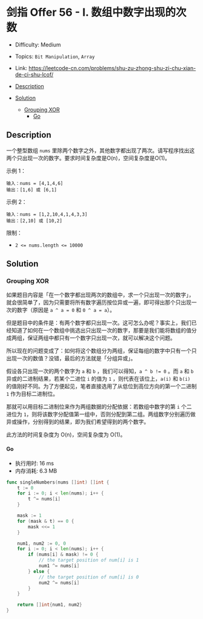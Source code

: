 <!-- omit in toc -->
# 剑指 Offer 56 - I.  数组中数字出现的次数

- Difficulty: Medium
- Topics: `Bit Manipulation`, `Array`
- Link: https://leetcode-cn.com/problems/shu-zu-zhong-shu-zi-chu-xian-de-ci-shu-lcof/

- [Description](#description)
- [Solution](#solution)
  - [Grouping XOR](#grouping-xor)
    - [Go](#go)

## Description

一个整型数组 `nums` 里除两个数字之外，其他数字都出现了两次。请写程序找出这两个只出现一次的数字。要求时间复杂度是O(n)，空间复杂度是O(1)。


示例 1：
```
输入：nums = [4,1,4,6]
输出：[1,6] 或 [6,1]
```
示例 2：
```
输入：nums = [1,2,10,4,1,4,3,3]
输出：[2,10] 或 [10,2]
```

限制：

- `2 <= nums.length <= 10000`


## Solution

### Grouping XOR

如果题目内容是「在一个数字都出现两次的数组中，求一个只出现一次的数字」，就会很简单了，因为只需要将所有数字遍历按位异或一遍，即可得出那个只出现一次的数字（原因是 `a ^ a = 0` 和 `0 ^ a = a`）。

但是题目中的条件是：有两个数字都只出现一次。这可怎么办呢？事实上，我们已经知道了如何在一个数组中挑选出只出现一次的数字，那要是我们能将数组的值分成两组，保证两组中都只有一个数字只出现一次，就可以解决这个问题。

所以现在的问题变成了：如何将这个数组分为两组，保证每组的数字中只有一个只出现一次的数值？没错，最后的方法就是「分组异或」。

假设各只出现一次的两个数字为 `a` 和 `b` ，我们可以得知，`a ^ b != 0` 。而 `a` 和 `b` 异或的二进制结果，若某个二进位 `i` 的值为 `1` ，则代表在该位上，`a(i)` 和 `b(i)` 的值刚好不同。为了方便起见，笔者直接选用了从低位到高位方向的第一个二进制 `1` 作为目标二进制位。

那就可以用目标二进制位来作为两组数据的分配依据：若数组中数字的第 `i` 个二进位为 `1`，则将该数字分配值第一组中，否则分配到第二组。两组数字分别遍历做异或操作，分别得到的结果，即为我们希望得到的两个数字。

此方法的时间复杂度为 O(n)，空间复杂度为 O(1)。

#### Go

- 执行用时: 16 ms
- 内存消耗: 6.3 MB

```go
func singleNumbers(nums []int) []int {
    t := 0
    for i := 0; i < len(nums); i++ {
        t ^= nums[i]
    }

    mask := 1
    for (mask & t) == 0 {
        mask <<= 1
    }

    num1, num2 := 0, 0
    for i := 0; i < len(nums); i++ {
        if (nums[i] & mask) != 0 {
            // the target position of num[i] is 1
            num1 ^= nums[i]
        } else {
            // the target position of num[i] is 0
            num2 ^= nums[i]
        }
    }

    return []int{num1, num2}
}
```
